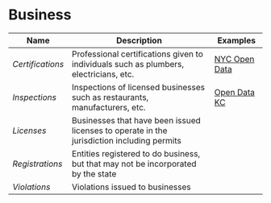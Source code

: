 # Business

| Name             | Description                                                                                | Examples                                                                       |
| ---------------- | ------------------------------------------------------------------------------------------ | ------------------------------------------------------------------------------ |
| _Certifications_ | Professional certifications given to individuals such as plumbers, electricians, etc.      | [NYC Open Data](https://opendata.cityofnewyork.us/)                            |
| _Inspections_    | Inspections of licensed businesses such as restaurants, manufacturers, etc.                | [Open Data KC](https://data.kcmo.org/browse?category=Business\&utf8=%E2%9C%93) |
| _Licenses_       | Businesses that have been issued licenses to operate in the jurisdiction including permits |                                                                                |
| _Registrations_  | Entities registered to do business, but that may not be incorporated by the state          |                                                                                |
| _Violations_     | Violations issued to businesses                                                            |                                                                                |
